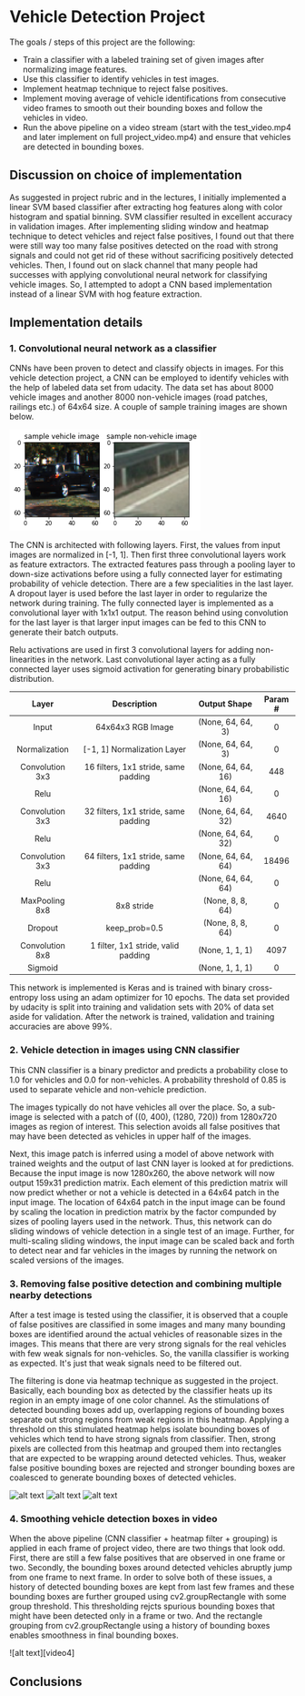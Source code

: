 # Vehicle Detection Project

The goals / steps of this project are the following:

* Train a classifier with a labeled training set of given images after normalizing image features.
* Use this classifier to identify vehicles in test images.
* Implement heatmap technique to reject false positives.
* Implement moving average of vehicle identifications from consecutive video frames to smooth out their bounding boxes and follow the vehicles in video.
* Run the above pipeline on a video stream (start with the test_video.mp4 and later implement on full project_video.mp4) and ensure that vehicles are detected in bounding boxes.

[//]: # (Image References)
[image1]: ./output_images/training_samples.png
[image2]: ./output_images/detected_bboxes.jpg
[image3]: ./output_images/heatmap.jpg
[image4]: ./output_images/vehicle_detection.jpg
[video1]: ./project_video.mp4
[video2]: ./project_video_w_vehicles.mp4

## Discussion on choice of implementation

As suggested in project rubric and in the lectures, I initially implemented a linear SVM based classifier after extracting hog features along with color histogram and spatial binning. SVM classifier resulted in excellent accuracy in validation images. After implementing sliding window and heatmap technique to detect vehicles and reject false positives, I found out that there were still way too many false positives detected on the road with strong signals and could not get rid of these without sacrificing positively detected vehicles. Then, I found out on slack channel that many people had successes with applying convolutional neural network for classifying vehicle images. So, I attempted to adopt a CNN based implementation instead of a linear SVM with hog feature extraction.

## Implementation details

### 1. Convolutional neural network as a classifier 

CNNs have been proven to detect and classify objects in images. For this vehicle detection project, a CNN can be employed to identify vehicles with the help of labeled data set from udacity. The data set has about 8000 vehicle images and another 8000 non-vehicle images (road patches, railings etc.) of 64x64 size. A couple of sample training images are shown below.

![alt text][image1]

The CNN is architected with following layers. First, the values from input images are normalized in [-1, 1]. Then first three convolutional layers work as feature extractors. The extracted features pass through a pooling layer to down-size activations before using a fully connected layer for estimating probability of vehicle detection. There are a few specialities in the last layer. A dropout layer is used before the last layer in order to regularize the network during training. The fully connected layer is implemented as a convolutional layer with 1x1x1 output. The reason behind using convolution for the last layer is that larger input images can be fed to this CNN to generate their batch outputs.

Relu activations are used in first 3 convolutional layers for adding non-linearities in the network. Last convolutional layer acting as a fully connected layer uses sigmoid activation for generating binary probabilistic distribution.

| Layer                | Description       | Output Shape        | Param #   
|:--------------------:|:-----------------:|:-------------------:|:------------------:| 
| Input                | 64x64x3 RGB Image |   (None, 64, 64, 3)  | 0                 |
| Normalization        | [-1, 1] Normalization Layer |   (None, 64, 64, 3)   |      0 |        
| Convolution 3x3      | 16 filters, 1x1 stride, same padding    |  (None, 64, 64, 16)   |     448|
| Relu                 |                   |  (None, 64, 64, 16) | 0                  |
| Convolution 3x3      | 32 filters, 1x1 stride, same padding | (None, 64, 64, 32)  |      4640   |  
| Relu                 |                   |  (None, 64, 64, 32) | 0                  |   
| Convolution 3x3      | 64 filters, 1x1 stride, same padding | (None, 64, 64, 64)  |      18496  |  
| Relu                 |                   |  (None, 64, 64, 64) | 0                  |   
| MaxPooling 8x8       | 8x8 stride        |  (None, 8, 8, 64)   |      0             |         
| Dropout              | keep_prob=0.5     |   (None, 8, 8, 64)  |      0             |
| Convolution 8x8      | 1 filter, 1x1 stride, valid padding | (None, 1, 1, 1)   |        4097  |    
| Sigmoid              |                   |  (None, 1, 1, 1)    | 0                  |

This network is implemented is Keras and is trained with binary cross-entropy loss using an adam optimizer for 10 epochs. The data set provided by udacity is split into training and validation sets with 20% of data set aside for validation. After the network is trained, validation and training accuracies are above 99%.

### 2. Vehicle detection in images using CNN classifier

This CNN classifier is a binary predictor and predicts a probability close to 1.0 for vehicles and 0.0 for non-vehicles. A probability threshold of 0.85 is used to separate vehicle and non-vehicle prediction.

The images typically do not have vehicles all over the place. So, a sub-image is selected with a patch of ((0, 400), (1280, 720)) from 1280x720 images as region of interest. This selection avoids all false positives that may have been detected as vehicles in upper half of the images.

Next, this image patch is inferred using a model of above network with trained weights and the output of last CNN layer is looked at for predictions. Because the input image is now 1280x260, the above network will now output 159x31 prediction matrix. Each element of this prediction matrix will now predict whether or not a vehicle is detected in a 64x64 patch in the input image. The location of 64x64 patch in the input image can be found by scaling the location in prediction matrix by the factor compunded by sizes of pooling layers used in the network. Thus, this network can do sliding windows of vehicle detection in a single test of an image. Further, for multi-scaling sliding windows, the input image can be scaled back and forth to detect near and far vehicles in the images by running the network on scaled versions of the images.

### 3. Removing false positive detection and combining multiple nearby detections

After a test image is tested using the classifier, it is observed that a couple of false positives are classified in some images and many many bounding boxes are identified around the actual vehicles of reasonable sizes in the images. This means that there are very strong signals for the real vehicles with few weak signals for non-vehicles. So, the vanilla classifier is working as expected. It's just that weak signals need to be filtered out. 

The filtering is done via heatmap technique as suggested in the project. Basically, each bounding box as detected by the classifier heats up its region in an empty image of one color channel. As the stimulations of detected bounding boxes add up, overlapping regions of bounding boxes separate out strong regions from weak regions in this heatmap. Applying a threshold on this stimulated heatmap helps isolate bounding boxes of vehicles which tend to have strong signals from classifier. Then, strong pixels are collected from this heatmap and grouped them into rectangles that are expected to be wrapping around detected vehicles. Thus, weaker false positive bounding boxes are rejected and stronger bounding boxes are coalesced to generate bounding boxes of detected vehicles.

![alt text][image2]
![alt text][image3]
![alt text][image4]

### 4. Smoothing vehicle detection boxes in video

When the above pipeline (CNN classifier + heatmap filter + grouping) is applied in each frame of project video, there are two things that look odd. First, there are still a few false positives that are observed in one frame or two. Secondly, the bounding boxes around detected vehicles abruptly jump from one frame to next frame. In order to solve both of these issues, a history of detected bounding boxes are kept from last few frames and these bounding boxes are further grouped using cv2.groupRectangle with some group threshold. This thresholding rejcts spurious bounding boxes that might have been detected only in a frame or two. And the rectangle grouping from cv2.groupRectangle using a history of bounding boxes enables smoothness in final bounding boxes.

![alt text][video4]

## Conclusions


